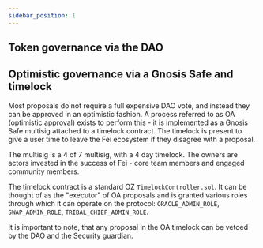 ```yaml
---
sidebar_position: 1
---
```



## Token governance via the DAO


## Optimistic governance via a Gnosis Safe and timelock
Most proposals do not require a full expensive DAO vote, and instead they can be approved in an optimistic fashion. A process referred to as OA (optimistic approval) exists to perform this - it is implemented as a Gnosis Safe multisig attached to a timelock contract. The timelock is present to give a user time to leave the Fei ecosystem if they disagree with a proposal.

The multisig is a 4 of 7 multisig, with a 4 day timelock. The owners are actors invested in the success of Fei - core team members and engaged community members. 

The timelock contract is a standard OZ `TimelockController.sol`. It can be thought of as the "executor" of OA proposals and is granted various roles through which it can operate on the protocol: `ORACLE_ADMIN_ROLE`, `SWAP_ADMIN_ROLE`, `TRIBAL_CHIEF_ADMIN_ROLE`.

It is important to note, that any proposal in the OA timelock can be vetoed by the DAO and the Security guardian. 


